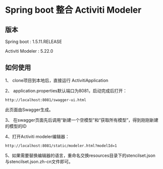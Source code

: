 # Spring boot 整合 Activiti Modeler

## 版本

Spring boot : 1.5.11.RELEASE

Activiti Modeler : 5.22.0

## 如何使用
1、 clone项目到本地后，直接运行 ActivitiApplication

2、 application.properties默认端口为8081，启动完成后打开：
```
http://localhost:8081/swagger-ui.html
```
此页面由Swagger生成。

3、 在swagger页面先后调用“新建一个空模型”和“获取所有模型”，得到刚刚新建的模型的ID

4、打开Activiti modeler编辑器：

```
http://localhost:8081/static/modeler.html?modelId=1
```

5、如果需要替换编辑器的语言，重命名交换resources目录下的stencilset.json与stencilset.json.zh-cn文件即可。